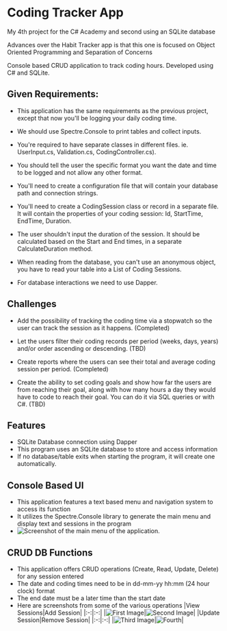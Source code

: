 # Coding Tracker App
My 4th project for the C# Academy and second using an SQLite database

Advances over the Habit Tracker app is that this one is focused on Object Oriented Programming and Separation of Concerns

Console based CRUD application to track coding hours. Developed using C# and SQLite.

## Given Requirements:

- This application has the same requirements as the previous project, except that now you'll be logging your daily coding time.

- We should use Spectre.Console to print tables and collect inputs.

- You're required to have separate classes in different files. ie. UserInput.cs, Validation.cs, CodingController.cs).

- You should tell the user the specific format you want the date and time to be logged and not allow any other format.

- You'll need to create a configuration file that will contain your database path and connection strings.

- You'll need to create a CodingSession class or record in a separate file. It will contain the properties of your coding session: Id, StartTime, EndTime, Duration.

- The user shouldn't input the duration of the session. It should be calculated based on the Start and End times, in a separate CalculateDuration method.

- When reading from the database, you can't use an anonymous object, you have to read your table into a List of Coding Sessions.

- For database interactions we need to use Dapper.

## Challenges

- Add the possibility of tracking the coding time via a stopwatch so the user can track the session as it happens. (Completed)

- Let the users filter their coding records per period (weeks, days, years) and/or order ascending or descending. (TBD)

- Create reports where the users can see their total and average coding session per period. (Completed)

- Create the ability to set coding goals and show how far the users are from reaching their goal, along with how many hours a day they would have to code to reach their goal. You can do it via SQL queries or with C#. (TBD)

## Features

- SQLite Database connection using Dapper
- This program uses an SQLite database to store and access information
- If no database/table exits when starting the program, it will create one automatically.

## Console Based UI

- This application features a text based menu and navigation system to access its function
- It utilizes the Spectre.Console library to generate the main menu and display text and sessions in the program
- ![Screenshot of the main menu of the application.](https://rvnprojectstorage.blob.core.windows.net/images/Console.CodingTracker/MainMenu.png)

## CRUD DB Functions

- This application offers CRUD operations (Create, Read, Update, Delete) for any session entered
- The date and coding times need to be in dd-mm-yy hh:mm (24 hour clock) format
- The end date must be a later time than the start date
- Here are screenshots from some of the various operations
  |View Sessions|Add Session|
  |:-:|:-:|
  |![First Image](https://rvnprojectstorage.blob.core.windows.net/images/Console.CodingTracker/ViewSessions.png)|![Second Image](https://rvnprojectstorage.blob.core.windows.net/images/Console.CodingTracker/AddSession.png)|
  |Update Session|Remove Session|
  |:-:|:-:|
  |![Third Image](https://rvnprojectstorage.blob.core.windows.net/images/Console.CodingTracker/UpdateSession.png)|![Fourth](https://rvnprojectstorage.blob.core.windows.net/images/Console.CodingTracker/DeleteSession.png)|
 

  
